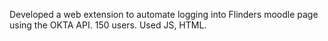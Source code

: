 Developed a web extension to automate logging into Flinders moodle page using the OKTA API. 150 users. Used JS, HTML.
